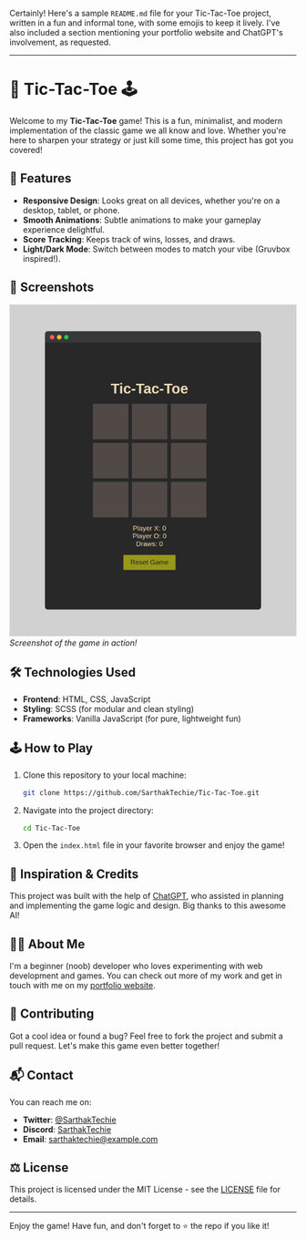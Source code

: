 Certainly! Here's a sample `README.md` file for your Tic-Tac-Toe project, written in a fun and informal tone, with some emojis to keep it lively. I've also included a section mentioning your portfolio website and ChatGPT's involvement, as requested.

---

# 🎉 Tic-Tac-Toe 🕹️

Welcome to my **Tic-Tac-Toe** game! This is a fun, minimalist, and modern implementation of the classic game we all know and love. Whether you're here to sharpen your strategy or just kill some time, this project has got you covered!

## 🚀 Features
- **Responsive Design**: Looks great on all devices, whether you're on a desktop, tablet, or phone.
- **Smooth Animations**: Subtle animations to make your gameplay experience delightful.
- **Score Tracking**: Keeps track of wins, losses, and draws.
- **Light/Dark Mode**: Switch between modes to match your vibe (Gruvbox inspired!).

## 📸 Screenshots
![Tic-Tac-Toe Game](screenshot.png)
*Screenshot of the game in action!*

## 🛠️ Technologies Used
- **Frontend**: HTML, CSS, JavaScript
- **Styling**: SCSS (for modular and clean styling)
- **Frameworks**: Vanilla JavaScript (for pure, lightweight fun)

## 🕹️ How to Play
1. Clone this repository to your local machine:
   ```sh
   git clone https://github.com/SarthakTechie/Tic-Tac-Toe.git
   ```
2. Navigate into the project directory:
   ```sh
   cd Tic-Tac-Toe
   ```
3. Open the `index.html` file in your favorite browser and enjoy the game!

## 🌟 Inspiration & Credits
This project was built with the help of [ChatGPT](https://www.openai.com/chatgpt), who assisted in planning and implementing the game logic and design. Big thanks to this awesome AI!

## 👨‍💻 About Me
I'm a beginner (noob) developer who loves experimenting with web development and games. You can check out more of my work and get in touch with me on my [portfolio website](https://sarthaktechie.github.io/).

## 🤝 Contributing
Got a cool idea or found a bug? Feel free to fork the project and submit a pull request. Let's make this game even better together!

## 📬 Contact
You can reach me on:
- **Twitter**: [@SarthakTechie](https://twitter.com/SarthakTechie)
- **Discord**: [SarthakTechie](https://discordapp.com/users/SarthakTechie)
- **Email**: sarthaktechie@example.com

## ⚖️ License
This project is licensed under the MIT License - see the [LICENSE](LICENSE) file for details.

---

Enjoy the game! Have fun, and don't forget to ⭐️ the repo if you like it!